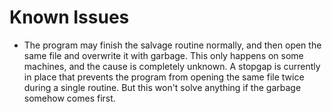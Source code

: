 # Known Issues
- The program may finish the salvage routine normally, and then open the same file and overwrite it with garbage. This only happens on some machines, and the cause is completely unknown. A stopgap is currently in place that prevents the program from opening the same file twice during a single routine. But this won't solve anything if the garbage somehow comes first.
